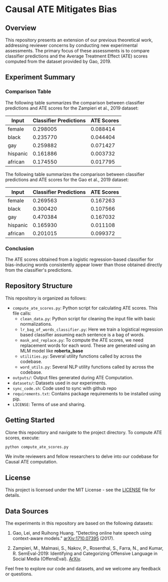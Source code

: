 # Causal ATE Mitigates Bias

## Overview

This repository presents an extension of our previous theoretical work, addressing reviewer concerns by conducting new experimental assessments. The primary focus of these assessments is to compare classifier predictions and the Average Treatment Effect (ATE) scores computed from the dataset provided by Gao, 2019.

## Experiment Summary

### Comparison Table

The following table summarizes the comparison between classifier predictions and ATE scores for the Zampieri et al., 2019 dataset:

| **Input**  | **Classifier Predictions** | **ATE Scores** |
|------------|-----------------------------|----------------|
| female     | 0.298005                    | 0.088414       |
| black      | 0.235770                    | 0.044404       |
| gay        | 0.259882                    | 0.071427       |
| hispanic   | 0.161886                    | 0.003732       |
| african    | 0.174550                    | 0.017795       |

The following table summarizes the comparison between classifier predictions and ATE scores for the Gao et al., 2019 dataset:

| **Input**  | **Classifier Predictions** | **ATE Scores** |
|------------|-----------------------------|----------------|
| female     | 0.269563                    | 0.167263       |
| black      | 0.300420                    | 0.107566       |
| gay        | 0.470384                    | 0.167032       |
| hispanic   | 0.165930                    | 0.011108       |
| african    | 0.201015                    | 0.099372       |

### Conclusion

The ATE scores obtained from a logistic regression-based classifier for bias-inducing words consistently appear lower than those obtained directly from the classifier's predictions.


## Repository Structure

This repository is organized as follows:

- `compute_ate_scores.py`: Python script for calculating ATE scores. This file calls:
  - `clean_data.py`: Python script for cleaning the input file with basic normalizations.
  - `lr_bag_of_words_classifier.py`: Here we train a logistical regression based classifier assuming each sentence is a bag of words.
  - `mask_and_replace.py`: To compute the ATE scores, we need replacement words for each word. These are generated using an MLM model like **roberta_base**
  - `utilities.py`: Several utility functions called by across the codebase.
  - `word_utils.py`: Several NLP utility functions called by across the codebase.
- `outputs/`: Output files generated during ATE Computation.
- `datasets/`: Datasets used in our experiments.
- `sync_code.sh`: Code used to sync with github repo
- `requirements.txt`: Contains package requirements to be installed using pip.
- `LICENSE`: Terms of use and sharing.

## Getting Started

Clone this repository and navigate to the project directory. To compute ATE scores, execute:

```bash
python compute_ate_scores.py
```

We invite reviewers and fellow researchers to delve into our codebase for Causal ATE computation.


## License

This project is licensed under the MIT License - see the [LICENSE](https://github.com/causal-ate-mitigates-bias/causal-ate-mitigates-bias/blob/main/LICENSE) file for details.

## Data Sources


The experiments in this repository are based on the following datasets:

1. Gao, Lei, and Ruihong Huang. "Detecting online hate speech using context-aware models." [arXiv:1710.07395](https://arxiv.org/abs/1710.07395) (2017).

2. Zampieri, M., Malmasi, S., Nakov, P., Rosenthal, S., Farra, N., and Kumar, R. SemEval-2019: Identifying and Categorizing Offensive Language in Social Media (OffensEval). [ArXiv](https://arxiv.org/abs/1903.08983).

Feel free to explore our code and datasets, and we welcome any feedback or questions.
